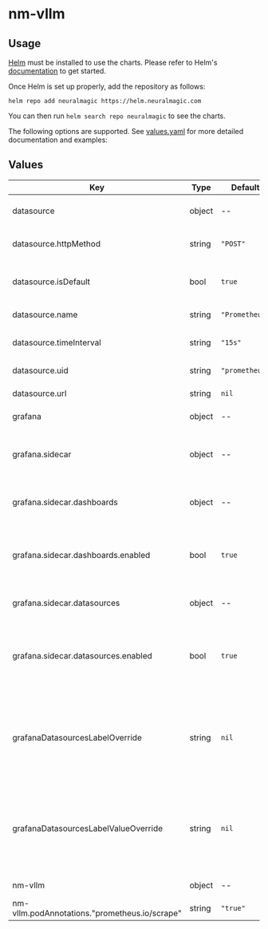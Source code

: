 # nm-vllm

## Usage

[Helm](https://helm.sh) must be installed to use the charts.
Please refer to Helm's [documentation](https://helm.sh/docs/) to get started.

Once Helm is set up properly, add the repository as follows:

```console
helm repo add neuralmagic https://helm.neuralmagic.com
```

You can then run `helm search repo neuralmagic` to see the charts.

The following options are supported. See [values.yaml](/charts/nm-vllm-production-monitoring/values.yaml) for more detailed documentation and examples:

## Values

| Key | Type | Default | Description |
|-----|------|---------|-------------|
| datasource | object | -- | Configuration for the datasource connecting prometheus and grafana. |
| datasource.httpMethod | string | `"POST"` | The HTTP method to use for the Grafana prometheus datasource. |
| datasource.isDefault | bool | `true` | Toggles whether or not the Grafana prometheus datasource should be the default Grafana datasource. |
| datasource.name | string | `"Prometheus"` | The name to use for the Grafana prometheus datasource. |
| datasource.timeInterval | string | `"15s"` | The time interval with which Grafana should scrape the prometheus datasource. |
| datasource.uid | string | `"prometheus"` | The uid to use for the Grafana prometheus datasource. |
| datasource.url | string | `nil` | The URL to use for the Grafana prometheus datasource. |
| grafana | object | -- | Configuration for the Grafana deployment |
| grafana.sidecar | object | -- | Allows for deployment of containers alongside the Grafana container for purposes such as importing dashboards and datasources. |
| grafana.sidecar.dashboards | object | -- | Enables the automatic import and management of Grafana dashboards from ConfigMaps or secrets. |
| grafana.sidecar.dashboards.enabled | bool | `true` | Enable the Grafana sidecar for dashboards so nm-vllm dashboards can be detected and loaded. If disabled, dashboards must be loaded manually. |
| grafana.sidecar.datasources | object | -- | Enables the dynamic configuration of datasources from ConfigMaps or secrets. |
| grafana.sidecar.datasources.enabled | bool | `true` | Enable the Grafana sidecar for datasources so the prometheus instance can be configured and used as a Grafana datasource. If disabled, the prometheus datasource must be configured manually. |
| grafanaDatasourcesLabelOverride | string | `nil` | Label used by Grafana's sidecar for datasources to identify config maps with datasources that should be added to Grafana. Should match the value of the `sidecar.datasources.label` configuration in the Grafana chart. |
| grafanaDatasourcesLabelValueOverride | string | `nil` | Label value used by Grafana's sidecar for datasources to identify config maps with datasources that should be added to Grafana. Should match the value of the `sidecar.datasources.labelValue` configuration in the Grafana chart. |
| nm-vllm | object | -- | Configuration for the nm-vllm server deployment and service. |
| nm-vllm.podAnnotations."prometheus.io/scrape" | string | `"true"` | Enables prometheus to find pod to scrape |